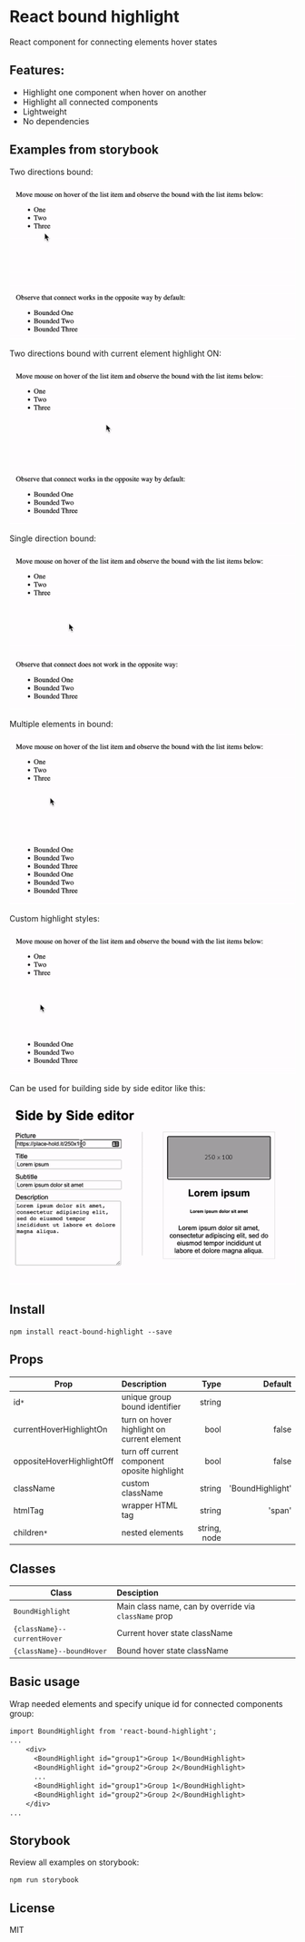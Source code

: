 # React bound highlight

React component for connecting elements hover states


## Features:
- Highlight one component when hover on another
- Highlight all connected components
- Lightweight
- No dependencies

## Examples from storybook

Two directions bound:
<img src="public/two-way-bound.gif" />

Two directions bound with current element highlight ON:
<img src="public/two-way-bound-2.gif" />

Single direction bound:
<img src="public/one-way-bound.gif" />

Multiple elements in bound:
<img src="public/multiple-in-bound.gif" />

Custom highlight styles:
<img src="public/custom-styles.gif" />

Can be used for building side by side editor like this:
<img src="public/side-by-side-editor.gif" />


## Install

```
npm install react-bound-highlight --save
```


## Props

| Prop | Description |  Type  | Default  |
| ------------- |:-------------| -----:| -----:|
| id`*`                   | unique group bound identifier | string |
| currentHoverHighlightOn      | turn on hover highlight on current element | bool   | false
| oppositeHoverHighlightOff    | turn off current component oposite highlight | bool   | false |
| className               | custom className              | string | 'BoundHighlight' |
| htmlTag                 | wrapper HTML tag              | string | 'span' |
| children`*`             | nested elements               | string, node | |


## Classes

| Class | Desciption |
| ------------- |:-------------|
| `BoundHighlight` | Main class name, can by override via `className` prop |
| `{className}--currentHover` | Current hover state className |
| `{className}--boundHover` | Bound hover state className |


## Basic usage
Wrap needed elements and specify unique id for connected components group:

```
import BoundHighlight from 'react-bound-highlight';
...
    <div>
      <BoundHighlight id="group1">Group 1</BoundHighlight>
      <BoundHighlight id="group2">Group 2</BoundHighlight>
      ...
      <BoundHighlight id="group1">Group 1</BoundHighlight>
      <BoundHighlight id="group2">Group 2</BoundHighlight>
    </div>
...
```

## Storybook

Review all examples on storybook:

```
npm run storybook
```

## License
MIT
